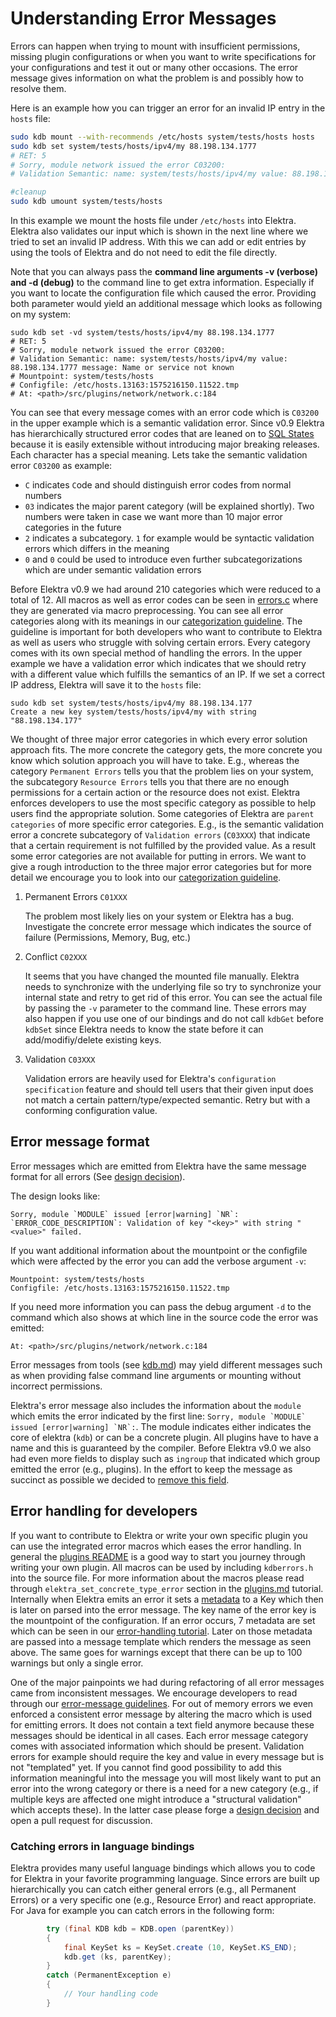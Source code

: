 # Understanding Error Messages

Errors can happen when trying to mount with insufficient permissions, missing plugin configurations or when you want to write
specifications for your configurations and test it out or many other occasions. The error message gives information on what the problem is and possibly how
to resolve them.

Here is an example how you can trigger an error for an invalid IP entry in the `hosts` file:

```sh
sudo kdb mount --with-recommends /etc/hosts system/tests/hosts hosts
sudo kdb set system/tests/hosts/ipv4/my 88.198.134.1777
# RET: 5
# Sorry, module network issued the error C03200:
# Validation Semantic: name: system/tests/hosts/ipv4/my value: 88.198.134.1777 message: Name or service not known

#cleanup
sudo kdb umount system/tests/hosts
```

In this example we mount the hosts file under `/etc/hosts` into Elektra. Elektra also validates
our input which is shown in the next line where we tried to set an invalid IP address. With this we can add or edit entries
by using the tools of Elektra and do not need to edit the file directly.

Note that you can always pass the **command line arguments -v (verbose) and -d (debug)** to the command line to get
extra information. Especially if you want to locate the configuration file which caused the error. Providing both parameter would
yield an additional message which looks as following on my system:

```
sudo kdb set -vd system/tests/hosts/ipv4/my 88.198.134.1777
# RET: 5
# Sorry, module network issued the error C03200:
# Validation Semantic: name: system/tests/hosts/ipv4/my value: 88.198.134.1777 message: Name or service not known
# Mountpoint: system/tests/hosts
# Configfile: /etc/hosts.13163:1575216150.11522.tmp
# At: <path>/src/plugins/network/network.c:184
```

You can see that every message comes with an error code which is `C03200` in the upper example which is a semantic validation error.
Since v0.9 Elektra has hierarchically structured error codes that are leaned on to [SQL States](https://en.wikipedia.org/wiki/SQLSTATE)
because it is easily extensible without introducing major breaking releases. Each character has a special meaning.
Lets take the semantic validation error `C03200` as example:

- `C` indicates `C`ode and should distinguish error codes from normal numbers
- `03` indicates the major parent category (will be explained shortly). Two numbers were taken in case we want more than 10 major error categories in the future
- `2` indicates a subcategory. `1` for example would be syntactic validation errors which differs in the meaning
- `0` and `0` could be used to introduce even further subcategorizations which are under semantic validation errors

Before Elektra v0.9 we had around 210 categories which were reduced to a total of 12. All macros as well as error codes can be seen in
[errors.c](/src/libs/elektra/errors.c) where they are generated via macro preprocessing.
You can see all error categories along with its meanings in our [categorization guideline](../dev/error-categorization.md).
The guideline is important for both developers who want to contribute to Elektra as well as users who struggle with solving certain errors.
Every category comes with its own special method of handling the errors. In the upper example we have a validation error which indicates
that we should retry with a different value which fulfills the semantics of an IP. If we set a correct IP address, Elektra will save it to
the `hosts` file:

```
sudo kdb set system/tests/hosts/ipv4/my 88.198.134.177
Create a new key system/tests/hosts/ipv4/my with string "88.198.134.177"
```

We thought of three major error categories in which every error solution approach fits. The more concrete the category gets,
the more concrete you know which solution approach you will have to take. E.g., whereas the category `Permanent Errors` tells you
that the problem lies on your system, the subcategory `Resource Errors` tells you that there are no enough permissions for a certain action
or the resource does not exist. Elektra enforces developers to use the most specific category as possible to help users find the appropriate
solution. Some categories of Elektra are `parent categories` of more specific error categories. E.g., is the
semantic validation error a concrete subcategory of `Validation errors` (`C03XXX`) that indicate that a certain requirement is not fulfilled
by the provided value. As a result some error categories are not available for putting in errors. We want to give a rough introduction
to the three major error categories but for more detail we encourage you to look into our [categorization guideline](../dev/error-categorization.md).

1. Permanent Errors `C01XXX`

   The problem most likely lies on your system or Elektra has a bug. Investigate the concrete error message
   which indicates the source of failure (Permissions, Memory, Bug, etc.)

2. Conflict `C02XXX`

   It seems that you have changed the mounted file manually. Elektra needs to synchronize with the underlying file
   so try to synchronize your internal state and retry to get rid of this error. You can see the actual file
   by passing the `-v` parameter to the command line. These errors may also happen if you use one of our bindings
   and do not call `kdbGet` before `kdbSet` since Elektra needs to know the state before it can add/modifiy/delete
   existing keys.

3. Validation `C03XXX`

   Validation errors are heavily used for Elektra's `configuration specification`
   feature and should tell users that their given input does not match a certain
   pattern/type/expected semantic. Retry but with a conforming configuration value.

## Error message format

Error messages which are emitted from Elektra have the same message format for all errors
(See [design decision](../decisions/error_message_format.md)).

The design looks like:

```
Sorry, module `MODULE` issued [error|warning] `NR`:
`ERROR_CODE_DESCRIPTION`: Validation of key "<key>" with string "<value>" failed.
```

If you want additional information about the mountpoint or the configfile which
were affected by the error you can add the verbose argument `-v`:

```
Mountpoint: system/tests/hosts
Configfile: /etc/hosts.13163:1575216150.11522.tmp
```

If you need more information you can pass the debug argument `-d` to the command which also shows at which line in the source code
the error was emitted:

```
At: <path>/src/plugins/network/network.c:184
```

Error messages from tools (see [kdb.md](/doc/help/kdb.md)) may yield different messages such as when providing false command line arguments
or mounting without incorrect permissions.

Elektra's error message also includes the information about the `module` which emits the error indicated by the first line:
```Sorry, module `MODULE` issued [error|warning] `NR`:```. The module indicates either indicates the core of elektra (`kdb`) or can be
a concrete plugin. All plugins have to have a name and this is guaranteed by the compiler. Before Elektra v9.0 we also
had even more fields to display such as `ingroup` that indicated which group emitted the error (e.g., plugins). In the effort to keep the
message as succinct as possible we decided to [remove this field](/doc/decisions/ingroup_removal.md).

## Error handling for developers

If you want to contribute to Elektra or write your own specific plugin you can use the integrated error macros which
eases the error handling. In general the [plugins README](plugins.md) is a good way to start you journey through writing your own plugin.
All macros can be used by including `kdberrors.h` into the source file.
For more information about the macros please read through `elektra_set_concrete_type_error` section in the [plugins.md](plugins.md) tutorial.
Internally when Elektra emits an error it sets a [metadata](/doc/dev/metadata.md) to a Key which then is later on parsed into the error message.
The key name of the error key is the mountpoint of the configuration. If an error occurs, 7 metadata are set which can be seen in our
[error-handling tutorial](../dev/error-handling.md). Later on those metadata are passed into a message template which renders the message
as seen above. The same goes for warnings except that there can be up to 100 warnings but only a single error.

One of the major painpoints we had during refactoring of all error messages came from inconsistent messages. We encourage
developers to read through our [error-message guidelines](/doc/dev/error-message.md). For out of memory errors we even enforced
a consistent error message by altering the macro which is used for emitting errors. It does not contain a text field anymore because
these messages should be identical in all cases. Each error message category comes with associated information which should be present.
Validation errors for example should require the key and value in every message but is not "templated" yet. If you cannot find good possibility
to add this information meaningful into the message you will most likely want to put an error into the wrong category or there is a need
for a new category (e.g., if multiple keys are affected one might introduce a "structural validation" which accepts these). In the latter
case please forge a [design decision](/doc/decisions/README.md) and open a pull request for discussion. 

### Catching errors in language bindings

Elektra provides many useful language bindings which allows you to code for Elektra in your favorite programming language.
Since errors are built up hierarchically you can catch either general errors (e.g., all Permanent Errors) or a very specific one (e.g., Resource Error)
and react appropriate. For Java for example you can catch errors in the following form:

```java
		try (final KDB kdb = KDB.open (parentKey))
		{
			final KeySet ks = KeySet.create (10, KeySet.KS_END);
            kdb.get (ks, parentKey);
		}
		catch (PermanentException e)
		{
			// Your handling code
		}
```
